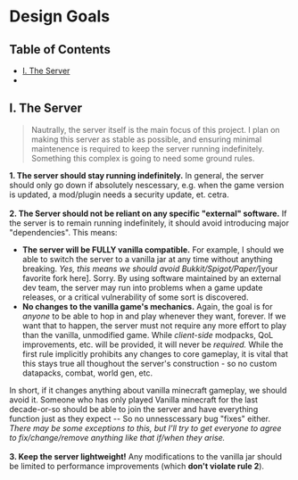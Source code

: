 # **Design Goals**
## Table of Contents
 - [I. The Server](#i-the-server)
 - 

## **I. The Server** 
> Nautrally, the server itself is the main focus of this project. I plan on making this server as stable as possible, and ensuring minimal maintenence is required to keep the server running indefinitely. Something this complex is going to need some ground rules.

**1. The server should stay running indefinitely.** In general, the server should only go down if absolutely nescessary, e.g. when the game version is updated, a mod/plugin needs a security update, et. cetra.
<br>
<br>
**2. The Server should not be reliant on any specific "external" software.** If the server is to remain running indefinitely, it should avoid introducing major "dependencies". This means:

 - **The server will be FULLY vanilla compatible.** For example, I should we able to switch the server to a vanilla jar at any time without anything breaking. *Yes, this means we should avoid Bukkit/Spigot/Paper/*[your favorite fork here]. Sorry. By using software maintained by an external dev team, the server may run into problems when a game update releases, or a critical vulnerability of some sort is discovered.
 - **No changes to the vanilla game's mechanics.** Again, the goal is for *anyone* to be able to hop in and play whenever they want, forever. If we want that to happen, the server must not require any more effort to play than the vanilla, unmodified game. While *client-side* modpacks, QoL improvements, etc. will be provided, it will never be *required.* While the first rule implicitly prohibits any changes to core gameplay, it is vital that this stays true all thoughout the server's construction - so no custom datapacks, combat, world gen, etc.

 In short, if it changes anything about vanilla minecraft gameplay, we should avoid it. Someone who has only played Vanilla minecraft for the last decade-or-so should be able to join the server and have everything function just as they expect -- So no unnesscessary bug "fixes" either. *There may be some exceptions to this, but I'll try to get everyone to agree to fix/change/remove anything like that if/when they arise.*
<br>
<br>
**3. Keep the server lightweight!** Any modifications to the vanilla jar should be limited to performance improvements (which **don't violate rule 2**).